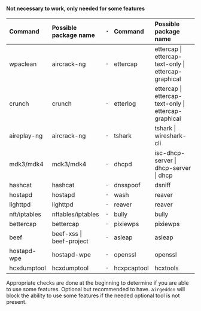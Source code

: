 #### Not necessary to work, only needed for some features

 Command      | Possible package name    | &#8901; | Command     | Possible package name                                
:-------------|:-------------------------|:-------:|:------------|:-----------------------------------------------------
 wpaclean     | aircrack-ng              | &#8901; | ettercap    | ettercap \| ettercap-text-only \| ettercap-graphical 
 crunch       | crunch                   | &#8901; | etterlog    | ettercap \| ettercap-text-only \| ettercap-graphical 
 aireplay-ng  | aircrack-ng              | &#8901; | tshark      | tshark \| wireshark-cli                              
 mdk3/mdk4    | mdk3/mdk4                | &#8901; | dhcpd       | isc-dhcp-server \| dhcp-server \| dhcp               
 hashcat      | hashcat                  | &#8901; | dnsspoof    | dsniff                                               
 hostapd      | hostapd                  | &#8901; | wash        | reaver                                               
 lighttpd     | lighttpd                 | &#8901; | reaver      | reaver                                               
 nft/iptables | nftables/iptables        | &#8901; | bully       | bully                                                
 bettercap    | bettercap                | &#8901; | pixiewps    | pixiewps                                             
 beef         | beef-xss \| beef-project | &#8901; | asleap      | asleap                                               
 hostapd-wpe  | hostapd-wpe              | &#8901; | openssl     | openssl                                              
 hcxdumptool  | hcxdumptool              | &#8901; | hcxpcaptool | hcxtools                                             

Appropriate checks are done at the beginning to determine if you are able to use some features. Optional but recommended to have. `airgeddon` will block the ability to use some features if the needed optional tool is not present.